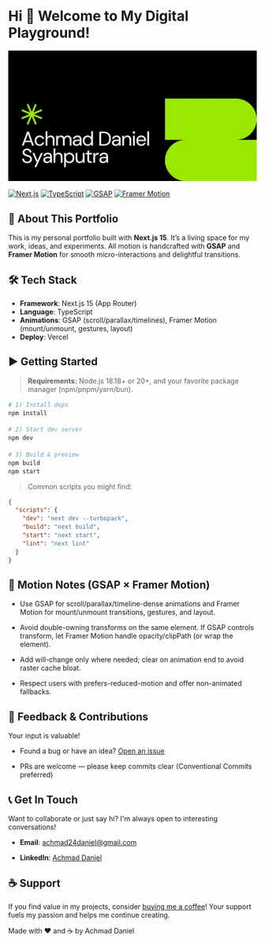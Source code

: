 # Hi 👋 Welcome to My Digital Playground!

![Portfolio Preview](https://github.com/kudanilll/portfolio/blob/master/public/assets/images/og.webp)

<p align="left">
  <a href="https://nextjs.org/"><img alt="Next.js" src="https://img.shields.io/badge/Next.js-15-black?logo=next.js"></a>
  <a href="https://www.typescriptlang.org/"><img alt="TypeScript" src="https://img.shields.io/badge/TypeScript-5.x-3178C6?logo=typescript&logoColor=white"></a>
  <a href="https://greensock.com/gsap/"><img alt="GSAP" src="https://img.shields.io/badge/GSAP-3.x-88CE02?logo=greensock&logoColor=white"></a>
  <a href="https://www.framer.com/motion/"><img alt="Framer Motion" src="https://img.shields.io/badge/Framer%20Motion-11.x-0055FF?logo=framer&logoColor=white"></a>
</p>

## 🚀 About This Portfolio

This is my personal portfolio built with **Next.js 15**. It’s a living space for my work, ideas, and experiments.
All motion is handcrafted with **GSAP** and **Framer Motion** for smooth micro-interactions and delightful transitions.

## 🛠 Tech Stack

- **Framework**: Next.js 15 (App Router)
- **Language**: TypeScript
- **Animations**: GSAP (scroll/parallax/timelines), Framer Motion (mount/unmount, gestures, layout)
- **Deploy**: Vercel

## ▶️ Getting Started

> **Requirements:** Node.js 18.18+ or 20+, and your favorite package manager (npm/pnpm/yarn/bun).

```bash
# 1) Install deps
npm install

# 2) Start dev server
npm dev

# 3) Build & preview
npm build
npm start
```

> Common scripts you might find:

```json
{
  "scripts": {
    "dev": "next dev --turbopack",
    "build": "next build",
    "start": "next start",
    "lint": "next lint"
  }
}
```

## 🧩 Motion Notes (GSAP × Framer Motion)

- Use GSAP for scroll/parallax/timeline-dense animations and Framer Motion for mount/unmount transitions, gestures, and layout.

- Avoid double-owning transforms on the same element. If GSAP controls transform, let Framer Motion handle opacity/clipPath (or wrap the element).

- Add will-change only where needed; clear on animation end to avoid raster cache bloat.

- Respect users with prefers-reduced-motion and offer non-animated fallbacks.

## 🤝 Feedback & Contributions

Your input is valuable!

- Found a bug or have an idea? [Open an issue](https://github.com/kudanilll/your-repo/issues)

- PRs are welcome — please keep commits clear (Conventional Commits preferred)

## 📞 Get In Touch

Want to collaborate or just say hi? I'm always open to interesting conversations!

- **Email**: <achmad24daniel@gmail.com>

- **LinkedIn**: [Achmad Daniel](https://www.linkedin.com/in/achmad-daniel-syahputra-72a241268/)

## ☕ Support

If you find value in my projects, consider [buying me a coffee](https://www.buymeacoffee.com/kudanil)! Your support fuels my passion and helps me continue creating.

Made with ❤️ and ☕ by Achmad Daniel
